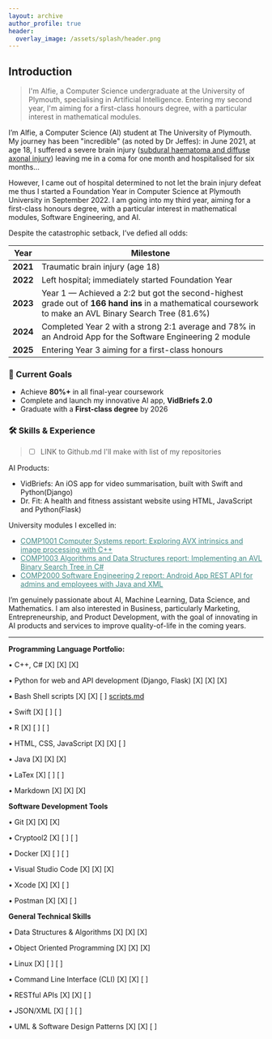 ```yaml
---
layout: archive
author_profile: true
header:
  overlay_image: /assets/splash/header.png
---
```

<!--
[ ] IMPLEMENT DARK MODE TOGGLE
-->

## Introduction

>I'm Alfie, a Computer Science undergraduate at the University of Plymouth, specialising in Artificial Intelligence. Entering my second year, I'm aiming for a first-class honours degree, with a particular interest in mathematical modules.

I’m Alfie, a Computer Science (AI) student at The University of Plymouth. My journey has been "incredible" (as noted by Dr Jeffes): in June 2021, at age 18, I suffered a severe brain injury ([subdural haematoma and diffuse axonal injury](https://en.wikipedia.org/wiki/Subdural_hematoma?utm_source=chatgpt.com)) leaving me in a coma for one month and hospitalised for six months...

However, I came out of hospital determined to not let the brain injury defeat me thus I started a Foundation Year in Computer Science at Plymouth University in September 2022. I am going into my third year, aiming for a first-class honours degree, with a particular interest in mathematical modules, Software Engineering, and AI.

Despite the catastrophic setback, I’ve defied all odds:

| Year      | Milestone                                       |
|-----------|-------------------------------------------------|
| **2021**  | Traumatic brain injury (age 18)                 |
| **2022**  | Left hospital; immediately started Foundation Year |
| **2023**  | Year 1 — Achieved a 2:2 but got the second-highest grade out of **166 hand ins** in a mathematical coursework to make an AVL Binary Search Tree (81.6%) |
| **2024**  | Completed Year 2 with a strong 2:1 average and 78% in an Android App for the Software Engineering 2 module |
| **2025**  | Entering Year 3 aiming for a first-class honours |

### 🎯 Current Goals
- Achieve **80%+** in all final-year coursework
- Complete and launch my innovative AI app, **VidBriefs 2.0**
- Graduate with a **First-class degree** by 2026

### 🛠️ Skills & Experience

>- [ ] LINK to Github.md I'll make with list of my repositories

AI Products:

- VidBriefs: An iOS app for video summarisation, built with Swift and Python(Django)
- Dr. Fit: A health and fitness assistant website using HTML, JavaScript and Python(Flask)

University modules I excelled in:

<ul>
  <li><a href="https://github.com/alfie-ns/1001-cw" target="_blank" style="color: #448c88;">COMP1001 Computer Systems report: Exploring AVX intrinsics and image processing with C++</a></li>
  <li><a href="https://github.com/alfie-ns/1003-cw" target="_blank" style="color: #448c88;">COMP1003 Algorithms and Data Structures report: Implementing an AVL Binary Search Tree in C#</a></li>
  <li><a href="https://github.com/alfie-ns/staffsync-app" target="_blank" style="color: #448c88;">COMP2000 Software Engineering 2 report: Android App REST API for admins and employees with Java and XML</a></li>
</ul>

I’m genuinely passionate about AI, Machine Learning, Data Science, and Mathematics. I am also interested in Business, particularly Marketing, Entrepreneurship, and Product Development, with the goal of innovating in AI products and services to improve quality-of-life in the coming years.

---

**Programming Language Portfolio:**

•   C++, C# [X] [X] [X]

•   Python for web and API development (Django, Flask) [X] [X] [X]

•   Bash Shell scripts [X] [X] [ ] [scripts.md](alfie-ns.github.io/pages/projects/scripts.md)

•   Swift [X] [ ] [ ]

•   R [X] [ ] [ ]

•   HTML, CSS, JavaScript [X] [X] [ ]

•   Java [X] [X] [X]

•   LaTex [X] [ ] [ ]

•   Markdown [X] [X] [X]

**Software Development Tools**

•   Git [X] [X] [X]

•   Cryptool2 [X] [ ] [ ]

•   Docker [X] [ ] [ ]

•   Visual Studio Code [X] [X] [X]

•   Xcode [X] [X] [ ]

•   Postman [X] [X] [ ]

**General Technical Skills**

•   Data Structures & Algorithms [X] [X] [X]

•   Object Oriented Programming [X] [X] [X]

•   Linux [X] [ ] [ ]

•   Command Line Interface (CLI) [X] [X] [ ]

•   RESTful APIs [X] [X] [ ]

•   JSON/XML [X] [ ] [ ]

•   UML & Software Design Patterns [X] [X] [ ]